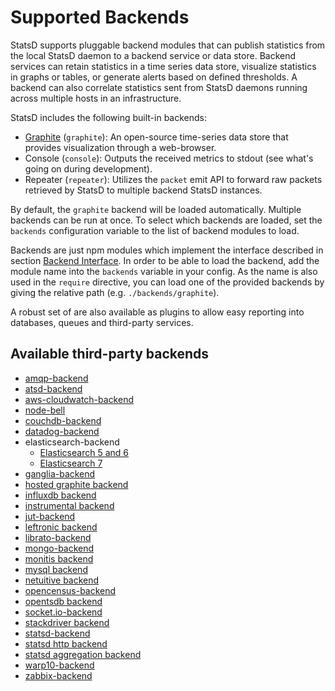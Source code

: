 # Supported Backends

StatsD supports pluggable backend modules that can publish
statistics from the local StatsD daemon to a backend service or data
store. Backend services can retain statistics in a time series data store,
visualize statistics in graphs or tables, or generate alerts based on
defined thresholds. A backend can also correlate statistics sent from StatsD
daemons running across multiple hosts in an infrastructure.

StatsD includes the following built-in backends:

* [Graphite][graphite] (`graphite`): An open-source
  time-series data store that provides visualization through a web-browser.
* Console (`console`): Outputs the received
  metrics to stdout (see what's going on during development).
* Repeater (`repeater`): Utilizes the `packet` emit API to
  forward raw packets retrieved by StatsD to multiple backend StatsD instances.

By default, the `graphite` backend will be loaded automatically. Multiple
backends can be run at once. To select which backends are loaded, set
the `backends` configuration variable to the list of backend modules to load.

Backends are just npm modules which implement the interface described in
section [Backend Interface](./backend_interface.md). In order to be able to load the backend, add the
module name into the `backends` variable in your config. As the name is also
used in the `require` directive, you can load one of the provided backends by
giving the relative path (e.g. `./backends/graphite`).

A robust set of are also available as plugins to allow easy reporting into databases,
queues and third-party services.

## Available third-party backends

* [amqp-backend](https://github.com/mrtazz/statsd-amqp-backend)
* [atsd-backend](https://github.com/axibase/atsd-statsd-backend)
* [aws-cloudwatch-backend](https://github.com/camitz/aws-cloudwatch-statsd-backend)
* [node-bell](https://github.com/eleme/node-bell)
* [couchdb-backend](https://github.com/sysadminmike/couch-statsd-backend)
* [datadog-backend](https://github.com/DataDog/statsd-datadog-backend)
* elasticsearch-backend
  * [Elasticsearch 5 and 6](https://github.com/markkimsal/statsd-elasticsearch-backend)
  * [Elasticsearch 7](https://github.com/lorenzoaiello/statsd-elasticsearch7-backend)
* [ganglia-backend](https://github.com/jbuchbinder/statsd-ganglia-backend)
* [hosted graphite backend](https://github.com/hostedgraphite/statsdplugin)
* [influxdb backend](https://github.com/bernd/statsd-influxdb-backend)
* [instrumental backend](https://github.com/collectiveidea/statsd-instrumental-backend)
* [jut-backend](https://github.com/jut-io/statsd-jut-backend)
* [leftronic backend](https://github.com/sreuter/statsd-leftronic-backend)
* [librato-backend](https://github.com/librato/statsd-librato-backend)
* [mongo-backend](https://github.com/dynmeth/mongo-statsd-backend)
* [monitis backend](https://github.com/jeremiahshirk/statsd-monitis-backend)
* [mysql backend](https://github.com/fradinni/nodejs-statsd-mysql-backend)
* [netuitive backend](https://github.com/Netuitive/statsd-netuitive-backend)
* [opencensus-backend](https://github.com/DazWilkin/statsd-opencensus-backend)
* [opentsdb backend](https://github.com/emurphy/statsd-opentsdb-backend)
* [socket.io-backend](https://github.com/Chatham/statsd-socket.io)
* [stackdriver backend](https://github.com/Stackdriver/stackdriver-statsd-backend)
* [statsd-backend](https://github.com/dynmeth/statsd-backend)
* [statsd http backend](https://github.com/bmhatfield/statsd-http-backend)
* [statsd aggregation backend](https://github.com/wanelo/gossip_girl)
* [warp10-backend](https://github.com/cityzendata/statsd-warp10-backend)
* [zabbix-backend](https://github.com/parkerd/statsd-zabbix-backend)

[graphite]: https://graphite.readthedocs.io/en/latest/
